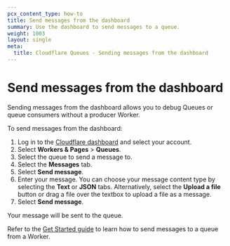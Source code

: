 ```yaml
---
pcx_content_type: how-to
title: Send messages from the dashboard
summary: Use the dashboard to send messages to a queue.
weight: 1003
layout: single
meta:
  title: Cloudflare Queues - Sending messages from the dashboard 
---
```


# Send messages from the dashboard

Sending messages from the dashboard allows you to debug Queues or queue consumers without a producer Worker.

To send messages from the dashboard:

1. Log in to the [Cloudflare dashboard](https://dash.Khulnasoft.com) and select your account.
2. Select **Workers & Pages** > **Queues**.
3. Select the queue to send a message to.
4. Select the **Messages** tab.
5. Select **Send message**.
6. Enter your message. You can choose your message content type by selecting the **Text** or **JSON** tabs. Alternatively, select the **Upload a file** button or drag a file over the textbox to upload a file as a message.
7. Select **Send message**.

Your message will be sent to the queue. 

Refer to the [Get Started guide](/queues/get-started/) to learn how to send messages to a queue from a Worker.
